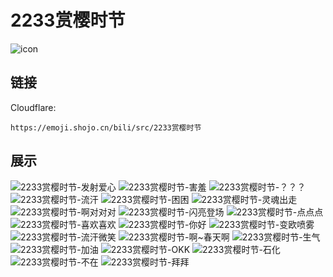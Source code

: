 # 2233赏樱时节
![icon](https://emoji.shojo.cn/bili/src/2233赏樱时节/icon.png)
## 链接
Cloudflare:
```
https://emoji.shojo.cn/bili/src/2233赏樱时节
```
## 展示
![2233赏樱时节-发射爱心](https://emoji.shojo.cn/bili/src/2233赏樱时节/2233赏樱时节-发射爱心.png)
![2233赏樱时节-害羞](https://emoji.shojo.cn/bili/src/2233赏樱时节/2233赏樱时节-害羞.png)
![2233赏樱时节-？？？](https://emoji.shojo.cn/bili/src/2233赏樱时节/2233赏樱时节-？？？.png)
![2233赏樱时节-流汗](https://emoji.shojo.cn/bili/src/2233赏樱时节/2233赏樱时节-流汗.png)
![2233赏樱时节-困困](https://emoji.shojo.cn/bili/src/2233赏樱时节/2233赏樱时节-困困.png)
![2233赏樱时节-灵魂出走](https://emoji.shojo.cn/bili/src/2233赏樱时节/2233赏樱时节-灵魂出走.png)
![2233赏樱时节-啊对对对](https://emoji.shojo.cn/bili/src/2233赏樱时节/2233赏樱时节-啊对对对.png)
![2233赏樱时节-闪亮登场](https://emoji.shojo.cn/bili/src/2233赏樱时节/2233赏樱时节-闪亮登场.png)
![2233赏樱时节-点点点](https://emoji.shojo.cn/bili/src/2233赏樱时节/2233赏樱时节-点点点.png)
![2233赏樱时节-喜欢喜欢](https://emoji.shojo.cn/bili/src/2233赏樱时节/2233赏樱时节-喜欢喜欢.png)
![2233赏樱时节-你好](https://emoji.shojo.cn/bili/src/2233赏樱时节/2233赏樱时节-你好.png)
![2233赏樱时节-变欧喷雾](https://emoji.shojo.cn/bili/src/2233赏樱时节/2233赏樱时节-变欧喷雾.png)
![2233赏樱时节-流汗微笑](https://emoji.shojo.cn/bili/src/2233赏樱时节/2233赏樱时节-流汗微笑.png)
![2233赏樱时节-啊~春天啊](https://emoji.shojo.cn/bili/src/2233赏樱时节/2233赏樱时节-啊~春天啊.png)
![2233赏樱时节-生气](https://emoji.shojo.cn/bili/src/2233赏樱时节/2233赏樱时节-生气.png)
![2233赏樱时节-加油](https://emoji.shojo.cn/bili/src/2233赏樱时节/2233赏樱时节-加油.png)
![2233赏樱时节-OKK](https://emoji.shojo.cn/bili/src/2233赏樱时节/2233赏樱时节-OKK.png)
![2233赏樱时节-石化](https://emoji.shojo.cn/bili/src/2233赏樱时节/2233赏樱时节-石化.png)
![2233赏樱时节-不在](https://emoji.shojo.cn/bili/src/2233赏樱时节/2233赏樱时节-不在.png)
![2233赏樱时节-拜拜](https://emoji.shojo.cn/bili/src/2233赏樱时节/2233赏樱时节-拜拜.png)
